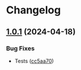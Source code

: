 # Changelog

## [1.0.1](https://github.com/DSI-HUG/ngx-components/compare/ngx-core-v1.0.0...ngx-core-1.0.1) (2024-04-18)


### Bug Fixes

* Tests ([cc5aa70](https://github.com/DSI-HUG/ngx-components/commit/cc5aa709d0f679abd0067e0bf3fb6b807f458c3e))
